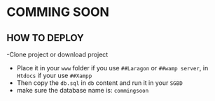 <h1>COMMING SOON</h1>

## HOW TO DEPLOY

-Clone project or download project
- Place it in your `www` folder if you use `##Laragon` or `##wamp server`, in `Htdocs` if your use `##Xampp`
- Then copy the `db.sql` in `db` content and run it in your `SGBD` 
- make sure the database name is: `commingsoon`
